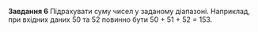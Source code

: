 **Завдання 6**
Підрахувати суму чисел у заданому діапазоні. Наприклад, при вхідних даних 50 та 52 повинно бути 50 + 51 + 52 = 153.
